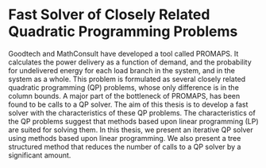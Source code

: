 Fast Solver of Closely Related Quadratic Programming Problems
======
Goodtech and MathConsult have developed a tool called PROMAPS.
It calculates the power delivery as a function of demand, and the probability
for undelivered energy for each load branch in the system, and in the 
system as a whole. This problem is formulated as several closely related 
quadratic programming (QP) problems, whose only difference is in the column
bounds. A major part of the bottleneck of PROMAPS, has been found to be
calls to a QP solver. The aim of this thesis is to develop a fast solver
with the characteristics of these QP problems. The characteristics of the 
QP problems suggest that methods based upon linear programming (LP) are 
suited for solving them. In this thesis, we present an iterative QP solver
using methods based upon linear programming. We also present a tree structured
method that reduces the number of calls to a QP solver by a significant amount.

